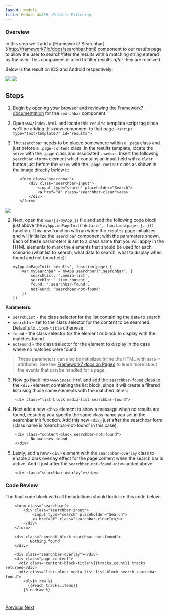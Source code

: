 ```yaml
---
layout: module
title: Module 4&#58; Results Filtering
---
```


### Overview
In this step we'll add a [Framework7 Searchbar]((http://framework7.io/docs/searchbar.html) component to our results page to allow the user to search/filter the results with a matching string
entered by the user. This component is used to filter results *after* they are received. 

Below is the result on iOS and Android respectively:

   <img class="screenshot-md2" src="images/ios-searchbar.png"/>
   <img class="screenshot-md2" src="images/android-searchbar.png"/>
    
## Steps
1. Begin by opening your browser and reviewing the [Framework7 documentation](http://framework7.io/docs/searchbar.html) for the `searchbar` component.
1. Open `www/index.html` and locate this `results` template script tag since we'll be adding this new component to that page:
            ```
            <script type="text/template7" id="results">
            ```

2. The `searchbar` needs to be placed somewhere within a `.page` class and just before a `.page-content` class. In the results template, locate the `<div>` with the `.page` class and associated `.navbar`. 
Insert the following `searchbar` `<form>` element which contains an input field with a `clear` button just 
before the `<div>` with the `.page-content` class as shown in the image directly below it:

          <form class="searchbar">
              <div class="searchbar-input">
                  <input type="search" placeholder="Search">
                  <a href="#" class="searchbar-clear"></a>
              </div>      
          </form>

  <img class="screenshot2" src="images/search-loc.png"/>
  
2. Next, open the `www/js/myApp.js` file and add the following code block just above the `myApp.onPageInit('details', function(page) {..}))` function. 
This new function will run when the `results` page initializes and will initialize the `searchbar` component
with the parameters shown. Each of these parameters is set to a class name that you will apply in the HTML
elements to mark the elements that should be used for each scenario (what list to search, what data to search, 
what to display when found and not found etc): 

       myApp.onPageInit('results', function(page) {
           var mySearchbar = myApp.searchbar('.searchbar', {
               searchList: '.media-list',
               searchIn: '.item-content',
               found: '.searchbar-found',
               notFound: 'searchbar-not-found'
           })
       })   

  **Parameters:**
  - `searchList` - the class selector for the list containing the data to search
  - `searchIn` - set to the class selector for the content to be searched. Defaults to `.item-title` otherwise.
  - `found` - the class selector for the element or block to display with the matches found
  - `notFound` - the class selector for the element to display in the case where no matches were found
   
   >These parameters can also be initialized inline the HTML with `data-*` attributes. 
  See the [Framework7 docs on Pages](http://framework7.io/docs/pages.html) to learn more about the events that can be handled for a page.

3. Now go back into `www/index.html`  and add the `searchbar-found` class to the `<div>` element containing 
the list block, since it will create a filtered list using those same elements with the matched items:

        <div class="list-block media-list searchbar-found">
        
4. Next add a new `<div>` element to show a message when no results are found, ensuring you specify the same class name you set in the 
searchbar init function. Add this new `<div>` just after the searchbar form (class name is 'searchbar-not-found' in this case).

        <div class="content-block searchbar-not-found">
               No matches found
        </div>

2. Lastly, add a new `<div>` element with the `searchbar-overlay` class to enable a dark overlay effect for the page content when the search bar is active. 
Add it just after the `searchbar-not-found` `<div>` added above.

        <div class="searchbar-overlay"></div>

### Code Review
The final code block with all the additions should look like this code below:

        <form class="searchbar">
            <div class="searchbar-input">
                <input type="search" placeholder="Search">
                <a href="#" class="searchbar-clear"></a>
            </div>            
        </form>

        <div class="content-block searchbar-not-found">
               Nothing found
        </div>

        <div class="searchbar-overlay"></div>
        <div class="page-content">
          <div class="content-block-title">{{tracks.count}} tracks returned</div>
          <div class="list-block media-list list-block-search searchbar-found">
            <ul>{% raw %}
              {{#each tracks.items}}
            {% endraw %}

             


<div class="row" style="margin-top:40px;">
<div class="col-sm-12">
<a href="lesson3.html" class="btn btn-default"><i class="glyphicon glyphicon-chevron-left"></i> Previous</a>
<a href="lesson5.html" class="btn btn-default pull-right">Next <i class="glyphicon
glyphicon-chevron-right"></i></a>
</div>
</div>
